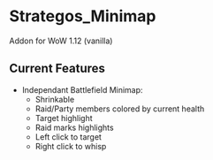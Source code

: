 # Strategos_Minimap
 Addon for WoW 1.12 (vanilla) 
 
## Current Features
- Independant Battlefield Minimap:
  - Shrinkable
  - Raid/Party members colored by current health
  - Target highlight
  - Raid marks highlights
  - Left click to target
  - Right click to whisp
